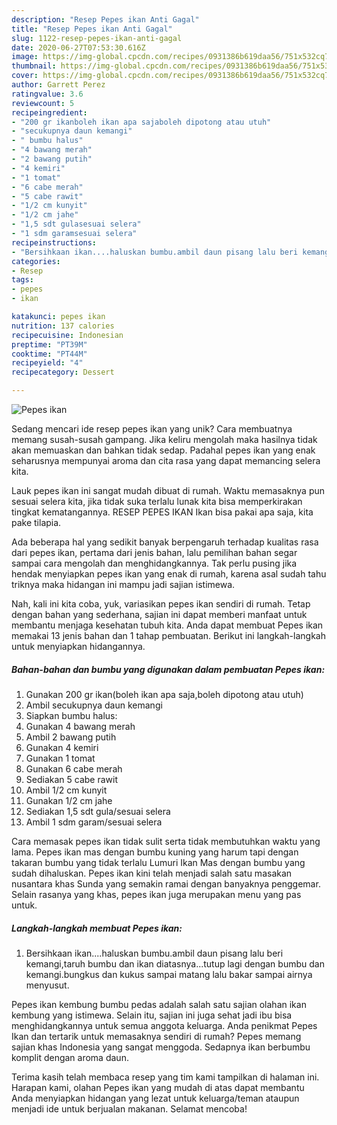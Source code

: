 ```yaml
---
description: "Resep Pepes ikan Anti Gagal"
title: "Resep Pepes ikan Anti Gagal"
slug: 1122-resep-pepes-ikan-anti-gagal
date: 2020-06-27T07:53:30.616Z
image: https://img-global.cpcdn.com/recipes/0931386b619daa56/751x532cq70/pepes-ikan-foto-resep-utama.jpg
thumbnail: https://img-global.cpcdn.com/recipes/0931386b619daa56/751x532cq70/pepes-ikan-foto-resep-utama.jpg
cover: https://img-global.cpcdn.com/recipes/0931386b619daa56/751x532cq70/pepes-ikan-foto-resep-utama.jpg
author: Garrett Perez
ratingvalue: 3.6
reviewcount: 5
recipeingredient:
- "200 gr ikanboleh ikan apa sajaboleh dipotong atau utuh"
- "secukupnya daun kemangi"
- " bumbu halus"
- "4 bawang merah"
- "2 bawang putih"
- "4 kemiri"
- "1 tomat"
- "6 cabe merah"
- "5 cabe rawit"
- "1/2 cm kunyit"
- "1/2 cm jahe"
- "1,5 sdt gulasesuai selera"
- "1 sdm garamsesuai selera"
recipeinstructions:
- "Bersihkaan ikan....haluskan bumbu.ambil daun pisang lalu beri kemangi,taruh bumbu dan ikan diatasnya...tutup lagi dengan bumbu dan kemangi.bungkus dan kukus sampai matang lalu bakar sampai airnya menyusut."
categories:
- Resep
tags:
- pepes
- ikan

katakunci: pepes ikan 
nutrition: 137 calories
recipecuisine: Indonesian
preptime: "PT39M"
cooktime: "PT44M"
recipeyield: "4"
recipecategory: Dessert

---
```



![Pepes ikan](https://img-global.cpcdn.com/recipes/0931386b619daa56/751x532cq70/pepes-ikan-foto-resep-utama.jpg)

Sedang mencari ide resep pepes ikan yang unik? Cara membuatnya memang susah-susah gampang. Jika keliru mengolah maka hasilnya tidak akan memuaskan dan bahkan tidak sedap. Padahal pepes ikan yang enak seharusnya mempunyai aroma dan cita rasa yang dapat memancing selera kita.

Lauk pepes ikan ini sangat mudah dibuat di rumah. Waktu memasaknya pun sesuai selera kita, jika tidak suka terlalu lunak kita bisa memperkirakan tingkat kematangannya. RESEP PEPES IKAN Ikan bisa pakai apa saja, kita pake tilapia.

Ada beberapa hal yang sedikit banyak berpengaruh terhadap kualitas rasa dari pepes ikan, pertama dari jenis bahan, lalu pemilihan bahan segar sampai cara mengolah dan menghidangkannya. Tak perlu pusing jika hendak menyiapkan pepes ikan yang enak di rumah, karena asal sudah tahu triknya maka hidangan ini mampu jadi sajian istimewa.


Nah, kali ini kita coba, yuk, variasikan pepes ikan sendiri di rumah. Tetap dengan bahan yang sederhana, sajian ini dapat memberi manfaat untuk membantu menjaga kesehatan tubuh kita. Anda dapat membuat Pepes ikan memakai 13 jenis bahan dan 1 tahap pembuatan. Berikut ini langkah-langkah untuk menyiapkan hidangannya.

<!--inarticleads1-->

##### Bahan-bahan dan bumbu yang digunakan dalam pembuatan Pepes ikan:

1. Gunakan 200 gr ikan(boleh ikan apa saja,boleh dipotong atau utuh)
1. Ambil secukupnya daun kemangi
1. Siapkan  bumbu halus:
1. Gunakan 4 bawang merah
1. Ambil 2 bawang putih
1. Gunakan 4 kemiri
1. Gunakan 1 tomat
1. Gunakan 6 cabe merah
1. Sediakan 5 cabe rawit
1. Ambil 1/2 cm kunyit
1. Gunakan 1/2 cm jahe
1. Sediakan 1,5 sdt gula/sesuai selera
1. Ambil 1 sdm garam/sesuai selera


Cara memasak pepes ikan tidak sulit serta tidak membutuhkan waktu yang lama. Pepes ikan mas dengan bumbu kuning yang harum tapi dengan takaran bumbu yang tidak terlalu Lumuri Ikan Mas dengan bumbu yang sudah dihaluskan. Pepes ikan kini telah menjadi salah satu masakan nusantara khas Sunda yang semakin ramai dengan banyaknya penggemar. Selain rasanya yang khas, pepes ikan juga merupakan menu yang pas untuk. 

<!--inarticleads2-->

##### Langkah-langkah membuat Pepes ikan:

1. Bersihkaan ikan....haluskan bumbu.ambil daun pisang lalu beri kemangi,taruh bumbu dan ikan diatasnya...tutup lagi dengan bumbu dan kemangi.bungkus dan kukus sampai matang lalu bakar sampai airnya menyusut.


Pepes ikan kembung bumbu pedas adalah salah satu sajian olahan ikan kembung yang istimewa. Selain itu, sajian ini juga sehat jadi ibu bisa menghidangkannya untuk semua anggota keluarga. Anda penikmat Pepes Ikan dan tertarik untuk memasaknya sendiri di rumah? Pepes memang sajian khas Indonesia yang sangat menggoda. Sedapnya ikan berbumbu komplit dengan aroma daun. 

Terima kasih telah membaca resep yang tim kami tampilkan di halaman ini. Harapan kami, olahan Pepes ikan yang mudah di atas dapat membantu Anda menyiapkan hidangan yang lezat untuk keluarga/teman ataupun menjadi ide untuk berjualan makanan. Selamat mencoba!
